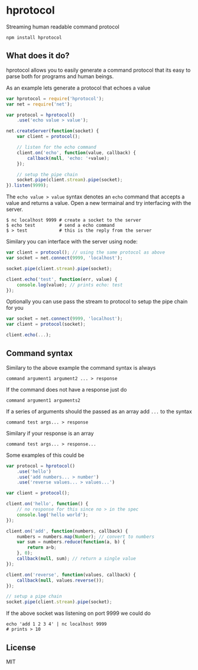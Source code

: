 # hprotocol

Streaming human readable command protocol

	npm install hprotocol

## What does it do?

hprotocol allows you to easily generate a command protocol that its easy to
parse both for programs and human beings.

As an example lets generate a protocol that echoes a value

``` js
var hprotocol = require('hprotocol');
var net = require('net');

var protocol = hprotocol()
	.use('echo value > value');

net.createServer(function(socket) {
	var client = protocol();

	// listen for the echo command
	client.on('echo', function(value, callback) {
		callback(null, 'echo: '+value);
	});

	// setup the pipe chain
	socket.pipe(client.stream).pipe(socket);
}).listen(9999);
```

The `echo value > value` syntax denotes an `echo` command that accepts a value and returns a value.
Open a new termainal and try interfacing with the server.

	$ nc localhost 9999 # create a socket to the server
	$ echo test         # send a echo command
	$ > test            # this is the reply from the server

Similary you can interface with the server using node:

``` js
var client = protocol(); // using the same protocol as above
var socket = net.connect(9999, 'localhost');

socket.pipe(client.stream).pipe(socket);

client.echo('test', function(err, value) {
	console.log(value); // prints echo: test
});
```

Optionally you can use pass the stream to protocol to setup the pipe chain for you

``` js
var socket = net.connect(9999, 'localhost');
var client = protocol(socket);

client.echo(...);
```

## Command syntax

Similary to the above example the command syntax is always

	command argument1 argument2 ... > response

If the command does not have a response just do

	command argument1 arguments2

If a series of arguments should the passed as an array add `...` to the syntax

	command test args... > response

Similary if your response is an array

	command test args... > response...

Some examples of this could be

``` js
var protocol = hprotocol()
	.use('hello')
	.use('add numbers... > number')
	.use('reverse values... > values...')

var client = protocol();

client.on('hello', function() {
	// no response for this since no > in the spec
	console.log('hello world');
});

client.on('add', function(numbers, callback) {
	numbers = numbers.map(Number); // convert to numbers
	var sum = numbers.reduce(function(a, b) {
		return a+b;
	}, 0);
	callback(null, sum); // return a single value
});

client.on('reverse', function(values, callback) {
	callback(null, values.reverse());
});

// setup a pipe chain
socket.pipe(client.stream).pipe(socket);
```

If the above socket was listening on port 9999 we could do

	echo 'add 1 2 3 4' | nc localhost 9999
	# prints > 10

## License

MIT